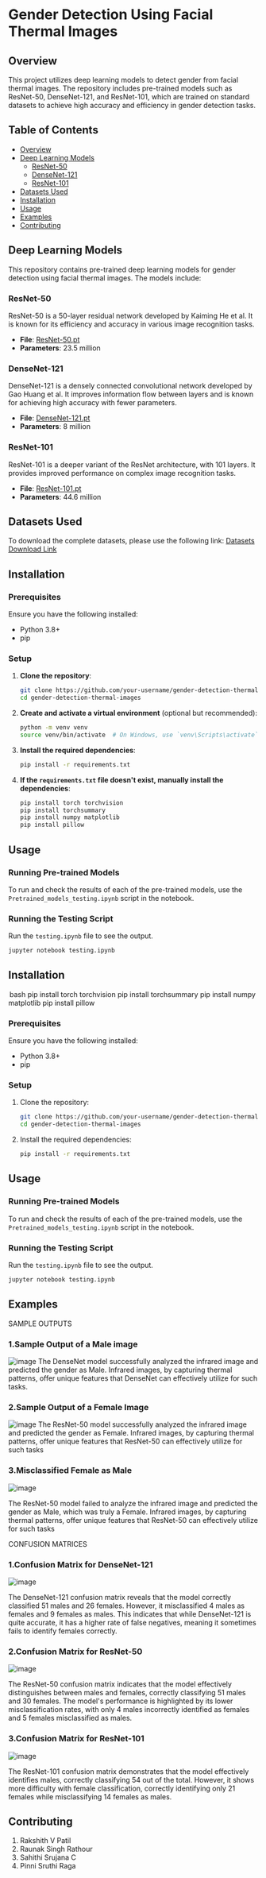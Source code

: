 # Gender Detection Using Facial Thermal Images

## Overview

This project utilizes deep learning models to detect gender from facial thermal images. The repository includes pre-trained models such as ResNet-50, DenseNet-121, and ResNet-101, which are trained on standard datasets to achieve high accuracy and efficiency in gender detection tasks.

## Table of Contents

- [Overview](#overview)
- [Deep Learning Models](#deep-learning-models)
  - [ResNet-50](#resnet-50)
  - [DenseNet-121](#densenet-121)
  - [ResNet-101](#resnet-101)
- [Datasets Used](#datasets-used)
- [Installation](#installation)
- [Usage](#usage)
- [Examples](#examples)
- [Contributing](#contributing)

## Deep Learning Models

This repository contains pre-trained deep learning models for gender detection using facial thermal images. The models include:

### ResNet-50

ResNet-50 is a 50-layer residual network developed by Kaiming He et al. It is known for its efficiency and accuracy in various image recognition tasks.

- **File**: [ResNet-50.pt](https://drive.google.com/file/d/1aPvqCBuC7XQTMtviU2Zad5JEA-RlUvVm/view?usp=drive_link)
- **Parameters**: 23.5 million

### DenseNet-121

DenseNet-121 is a densely connected convolutional network developed by Gao Huang et al. It improves information flow between layers and is known for achieving high accuracy with fewer parameters.

- **File**: [DenseNet-121.pt](https://drive.google.com/file/d/1waFEJ777-SPBlWwJPS56afn6FlXF2QBz/view?usp=drive_link)
- **Parameters**: 8 million

### ResNet-101

ResNet-101 is a deeper variant of the ResNet architecture, with 101 layers. It provides improved performance on complex image recognition tasks.

- **File**: [ResNet-101.pt](https://drive.google.com/file/d/15bs10bBwZz81vU9lEN5_CX0SFwIIlVcO/view?usp=drive_link)
- **Parameters**: 44.6 million

## Datasets Used

To download the complete datasets, please use the following link:
[Datasets Download Link](https://drive.google.com/drive/folders/1O2wvm2qp6DZxUTYN8a0uIVqt1nDH1y6G)

## Installation

### Prerequisites

Ensure you have the following installed:

- Python 3.8+
- pip

### Setup

1. **Clone the repository**:

   ```bash
   git clone https://github.com/your-username/gender-detection-thermal-images.git
   cd gender-detection-thermal-images
   ```

2. **Create and activate a virtual environment** (optional but recommended):

   ```bash
   python -m venv venv
   source venv/bin/activate  # On Windows, use `venv\Scripts\activate`
   ```

3. **Install the required dependencies**:

   ```bash
   pip install -r requirements.txt
   ```

4. **If the `requirements.txt` file doesn't exist, manually install the dependencies**:
   ```bash
   pip install torch torchvision
   pip install torchsummary
   pip install numpy matplotlib
   pip install pillow
   ```

## Usage

### Running Pre-trained Models

To run and check the results of each of the pre-trained models, use the `Pretrained_models_testing.ipynb` script in the notebook.

### Running the Testing Script

Run the `testing.ipynb` file to see the output.

```bash
jupyter notebook testing.ipynb
```

## Installation

⁠ bash
pip install torch torchvision
pip install torchsummary
pip install numpy matplotlib
pip install pillow
 ⁠

### Prerequisites

Ensure you have the following installed:

- Python 3.8+
- pip

### Setup

1. Clone the repository:

   ```bash
   git clone https://github.com/your-username/gender-detection-thermal-images.git
   cd gender-detection-thermal-images
   ```

2. Install the required dependencies:
   ```bash
   pip install -r requirements.txt
   ```

## Usage

### Running Pre-trained Models

To run and check the results of each of the pre-trained models, use the `Pretrained_models_testing.ipynb` script in the notebook.

### Running the Testing Script

Run the `testing.ipynb` file to see the output.

```bash
jupyter notebook testing.ipynb

```

## Examples

SAMPLE OUTPUTS

### 1.Sample Output of a Male image

![image](https://github.com/user-attachments/assets/101fb7cb-588b-4b41-884f-0401ef4462b8)
The DenseNet model successfully analyzed the infrared image and predicted the gender as Male. Infrared images, by capturing thermal patterns, offer unique features that DenseNet can effectively utilize for such tasks.

### 2.Sample Output of a Female Image

![image](https://github.com/user-attachments/assets/5ba66be4-6a54-4ea5-bc97-507bde55b5cd)
The ResNet-50 model successfully analyzed the infrared image and predicted the gender as Female. Infrared images, by capturing thermal patterns, offer unique features that ResNet-50 can effectively utilize for such tasks

### 3.Misclassified Female as Male

![image](https://github.com/user-attachments/assets/eafc3402-7dc6-49c2-8bfc-fcac85a80188)

The ResNet-50 model failed to analyze the infrared image and predicted the gender as Male, which was truly a Female. Infrared images, by capturing thermal patterns, offer unique features that ResNet-50 can effectively utilize for such tasks

CONFUSION MATRICES

### 1.Confusion Matrix for DenseNet-121

![image](https://github.com/user-attachments/assets/d1f416cf-d834-455a-810a-a6341dfa6743)

The DenseNet-121 confusion matrix reveals that the model correctly classified 51 males and 26 females. However, it misclassified 4 males as females and 9 females as males. This indicates that while DenseNet-121 is quite accurate, it has a higher rate of false negatives, meaning it sometimes fails to identify females correctly.

### 2.Confusion Matrix for ResNet-50

![image](https://github.com/user-attachments/assets/a44c84a6-f048-467b-82a6-cc87981da15b)

The ResNet-50 confusion matrix indicates that the model effectively distinguishes between males and females, correctly classifying 51 males and 30 females. The model's performance is highlighted by its lower misclassification rates, with only 4 males incorrectly identified as females and 5 females misclassified as males.

### 3.Confusion Matrix for ResNet-101

![image](https://github.com/user-attachments/assets/7c19ba66-2b97-471c-a05c-f0c50c4dc694)

The ResNet-101 confusion matrix demonstrates that the model effectively identifies males, correctly classifying 54 out of the total. However, it shows more difficulty with female classification, correctly identifying only 21 females while misclassifying 14 females as males.

## Contributing

1. Rakshith V Patil
2. Raunak Singh Rathour
3. Sahithi Srujana C
4. Pinni Sruthi Raga
